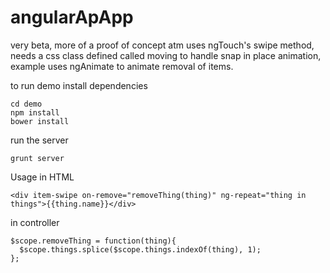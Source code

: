 angularApApp
============

very beta, more of a proof of concept atm
uses ngTouch's swipe method,
needs a css class defined called moving to handle snap in place animation,
example uses ngAnimate to animate removal of items.


to run demo install dependencies
```
cd demo
npm install
bower install
```
run the server
```
grunt server
```

Usage
in HTML
```
<div item-swipe on-remove="removeThing(thing)" ng-repeat="thing in things">{{thing.name}}</div>
```

in controller
```
$scope.removeThing = function(thing){
  $scope.things.splice($scope.things.indexOf(thing), 1);
};
```
